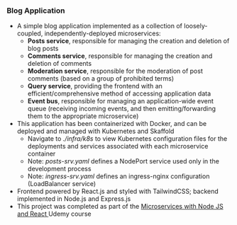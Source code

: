 <h3> Blog Application </h3>
<ul>
  <li> A simple blog application implemented as a collection of loosely-coupled, independently-deployed microservices: 
  <ul>
    <li> <b>Posts service</b>, responsible for managing the creation and deletion of blog posts </li>
    <li> <b>Comments service</b>, responsible for managing the creation and deletion of comments </li>
    <li> <b>Moderation service</b>, responsible for the moderation of post comments (based on a group of prohibited terms) </li>
    <li> <b>Query service</b>, providing the frontend with an efficient/comprehensive method of accessing application data </li>
    <li> <b>Event bus</b>, responsible for managing an application-wide event queue (receiving incoming events, and then emitting/forwarding them to the appropriate microservice) </li>
  </ul>
  </li>
  <li> This application has been containerized with Docker, and can be deployed and managed with Kubernetes and Skaffold 
    <ul>
      <li> Navigate to <i> ./infra/k8s </i> to view Kubernetes configuration files for the deployments and services associated with each microservice container </li>
      <li> Note: <i>posts-srv.yaml</i> defines a NodePort service used only in the development process </li>
      <li> Note: <i>ingress-srv.yaml</i> defines an ingress-nginx configuration (LoadBalancer service)
    </ul>
  </li>
  <li> Frontend powered by React.js and styled with TailwindCSS; backend implemented in Node.js and Express.js </li>
  <li> This project was completed as part of the <a href="https://www.udemy.com/share/102VKE3@oJrOzUUFZM_w0sgLlxbBnv4sLJg79Jl53-nSVDBufA4RGbl5nsVkk5rbUwkmqAAoRw==/" target="_blank"> Microservices with Node JS and React </a> Udemy course </li>
</ul>
